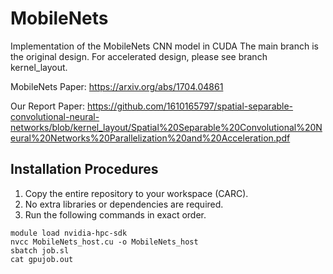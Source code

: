 # MobileNets

Implementation of the MobileNets CNN model in CUDA
The main branch is the original design.
For accelerated design, please see branch kernel_layout.

MobileNets Paper: https://arxiv.org/abs/1704.04861

Our Report Paper: https://github.com/1610165797/spatial-separable-convolutional-neural-networks/blob/kernel_layout/Spatial%20Separable%20Convolutional%20Neural%20Networks%20Parallelization%20and%20Acceleration.pdf

## Installation Procedures
1. Copy the entire repository to your workspace (CARC). 
2. No extra libraries or dependencies are required.
3. Run the following commands in exact order.
```
module load nvidia-hpc-sdk
nvcc MobileNets_host.cu -o MobileNets_host
sbatch job.sl
cat gpujob.out
```

